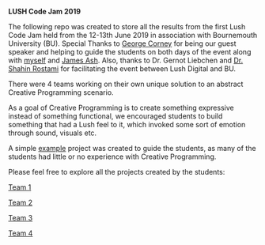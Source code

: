**LUSH Code Jam 2019** 

The following repo was created to store all the results from the first Lush Code Jam held from the 12-13th June 2019 in association with Bournemouth University (BU). Special Thanks to [George Corney](https://github.com/haxiomic) for being our guest speaker and helping to guide the students on both days of the event along with [myself](https://github.com/ollyc2015) and [James Ash](https://github.com/jaxfire). Also, thanks to Dr. Gernot Liebchen and [Dr. Shahin Rostami](https://github.com/shahinrostami) for facilitating the event between Lush Digital and BU.

There were 4 teams working on their own unique solution to an abstract Creative Programming scenario.

As a goal of Creative Programming is to create something expressive instead of something functional, we encouraged students to build something that had a Lush feel to it, which invoked some sort of emotion through sound, visuals etc.

A simple [example](https://github.com/ollyc2015/CodeJam2019/tree/master/ExampleProject/) project was created to guide the students, as many of the students had little or no experience with Creative Programming.

Please feel free to explore all the projects created by the students:

[Team 1](https://github.com/ollyc2015/CodeJam2019/tree/master/Team1)

[Team 2](https://github.com/ollyc2015/CodeJam2019/tree/master/Team2)

[Team 3](https://github.com/ollyc2015/CodeJam2019/tree/master/Team3)

[Team 4](https://github.com/ollyc2015/CodeJam2019/tree/master/Team4)
